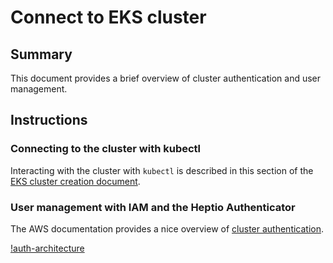 # Connect to EKS cluster

## Summary

This document provides a brief overview of cluster authentication and user
management.

## Instructions

### Connecting to the cluster with kubectl

Interacting with the cluster with `kubectl` is described in this section of the
[EKS cluster creation
document](create-and-destroy-eks.md#authenticating-and-adding-worker-nodes-to-cluster).

### User management with IAM and the Heptio Authenticator

The AWS documentation provides a nice overview of [cluster
authentication](https://docs.aws.amazon.com/eks/latest/userguide/managing-auth.html).

[!auth-architecture](https://docs.aws.amazon.com/eks/latest/userguide/images/eks-iam.png)

